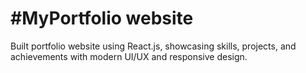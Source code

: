 <h1>#MyPortfolio website</h1>

<p>Built portfolio website using React.js, showcasing skills, projects, and achievements with modern UI/UX and responsive
design.</p>
